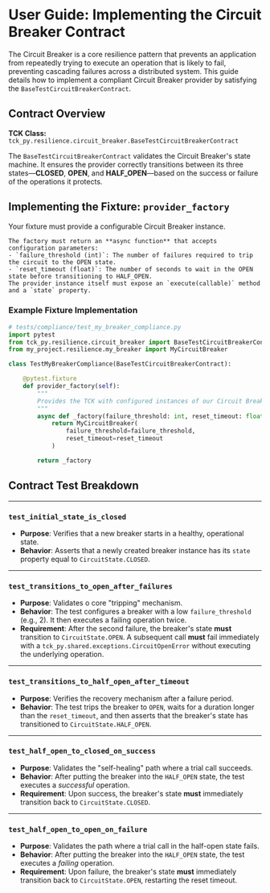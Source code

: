 # User Guide: Implementing the Circuit Breaker Contract

The Circuit Breaker is a core resilience pattern that prevents an application from repeatedly trying to execute an operation that is likely to fail, preventing cascading failures across a distributed system.
This guide details how to implement a compliant Circuit Breaker provider by satisfying the `BaseTestCircuitBreakerContract`.

## Contract Overview

**TCK Class:** ```tck_py.resilience.circuit_breaker.BaseTestCircuitBreakerContract```

The `BaseTestCircuitBreakerContract` validates the Circuit Breaker's state machine.
It ensures the provider correctly transitions between its three states—**CLOSED**, **OPEN**, and **HALF_OPEN**—based on the success or failure of the operations it protects.

## Implementing the Fixture: `provider_factory`

Your fixture must provide a configurable Circuit Breaker instance.
```info
The factory must return an **async function** that accepts configuration parameters:
- `failure_threshold (int)`: The number of failures required to trip the circuit to the OPEN state.
- `reset_timeout (float)`: The number of seconds to wait in the OPEN state before transitioning to HALF_OPEN.
The provider instance itself must expose an `execute(callable)` method and a `state` property.
```

### Example Fixture Implementation

```python
# tests/compliance/test_my_breaker_compliance.py
import pytest
from tck_py.resilience.circuit_breaker import BaseTestCircuitBreakerContract
from my_project.resilience.my_breaker import MyCircuitBreaker

class TestMyBreakerCompliance(BaseTestCircuitBreakerContract):

    @pytest.fixture
    def provider_factory(self):
        """
        Provides the TCK with configured instances of our Circuit Breaker.
        """
        async def _factory(failure_threshold: int, reset_timeout: float):
            return MyCircuitBreaker(
                failure_threshold=failure_threshold,
                reset_timeout=reset_timeout
            )

        return _factory
```

## Contract Test Breakdown

---

### `test_initial_state_is_closed`

-   **Purpose**: Verifies that a new breaker starts in a healthy, operational state.
-   **Behavior**: Asserts that a newly created breaker instance has its `state` property equal to `CircuitState.CLOSED`.
---

### `test_transitions_to_open_after_failures`

-   **Purpose**: Validates o core "tripping" mechanism.
-   **Behavior**: The test configures a breaker with a low `failure_threshold` (e.g., 2).
It then executes a failing operation twice.
-   **Requirement**: After the second failure, the breaker's state **must** transition to `CircuitState.OPEN`.
A subsequent call **must** fail immediately with a ```tck_py.shared.exceptions.CircuitOpenError``` without executing the underlying operation.
---

### `test_transitions_to_half_open_after_timeout`

-   **Purpose**: Verifies the recovery mechanism after a failure period.
-   **Behavior**: The test trips the breaker to `OPEN`, waits for a duration longer than the `reset_timeout`, and then asserts that the breaker's state has transitioned to `CircuitState.HALF_OPEN`.
---

### `test_half_open_to_closed_on_success`

-   **Purpose**: Validates the "self-healing" path where a trial call succeeds.
-   **Behavior**: After putting the breaker into the `HALF_OPEN` state, the test executes a *successful* operation.
-   **Requirement**: Upon success, the breaker's state **must** immediately transition back to `CircuitState.CLOSED`.
---

### `test_half_open_to_open_on_failure`

-   **Purpose**: Validates the path where a trial call in the half-open state fails.
-   **Behavior**: After putting the breaker into the `HALF_OPEN` state, the test executes a *failing* operation.
-   **Requirement**: Upon failure, the breaker's state **must** immediately transition back to `CircuitState.OPEN`, restarting the reset timeout.
